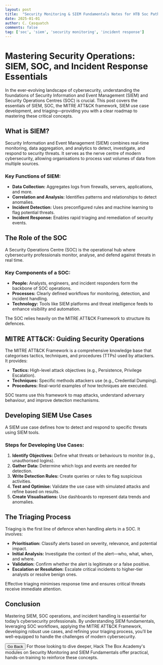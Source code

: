 ```yaml
---
layout: post
title:  "Security Monitoring & SIEM Fundamentals Notes for HTB Soc Path"
date: 2025-01-01
author: C. Casquatch
comments: false
tag: ['soc', 'siem', 'security monitoring', 'incident response']
---
```


# Mastering Security Operations: SIEM, SOC, and Incident Response Essentials

In the ever-evolving landscape of cybersecurity, understanding the foundations of Security Information and Event Management (SIEM) and Security Operations Centres (SOC) is crucial. This post covers the essentials of SIEM, SOC, the MITRE ATT&CK framework, SIEM use case development, and triaging—providing you with a clear roadmap to mastering these critical concepts.

## What is SIEM?

Security Information and Event Management (SIEM) combines real-time monitoring, data aggregation, and analytics to detect, investigate, and respond to security threats. It serves as the nerve centre of modern cybersecurity, allowing organisations to process vast volumes of data from multiple sources.

### Key Functions of SIEM:
- **Data Collection:** Aggregates logs from firewalls, servers, applications, and more.
- **Correlation and Analysis:** Identifies patterns and relationships to detect anomalies.
- **Incident Detection:** Uses preconfigured rules and machine learning to flag potential threats.
- **Incident Response:** Enables rapid triaging and remediation of security events.

## The Role of the SOC

A Security Operations Centre (SOC) is the operational hub where cybersecurity professionals monitor, analyse, and defend against threats in real time.

### Key Components of a SOC:
- **People:** Analysts, engineers, and incident responders form the backbone of SOC operations.
- **Processes:** Clearly defined workflows for monitoring, detection, and incident handling.
- **Technology:** Tools like SIEM platforms and threat intelligence feeds to enhance visibility and automation.

The SOC relies heavily on the MITRE ATT&CK Framework to structure its defences.

## MITRE ATT&CK: Guiding Security Operations

The MITRE ATT&CK Framework is a comprehensive knowledge base that categorises tactics, techniques, and procedures (TTPs) used by attackers. It provides:

- **Tactics:** High-level attack objectives (e.g., Persistence, Privilege Escalation).
- **Techniques:** Specific methods attackers use (e.g., Credential Dumping).
- **Procedures:** Real-world examples of how techniques are executed.

SOC teams use this framework to map attacks, understand adversary behaviour, and improve detection mechanisms.

## Developing SIEM Use Cases

A SIEM use case defines how to detect and respond to specific threats using SIEM tools.

### Steps for Developing Use Cases:
1. **Identify Objectives:** Define what threats or behaviours to monitor (e.g., unauthorised logins).
2. **Gather Data:** Determine which logs and events are needed for detection.
3. **Write Detection Rules:** Create queries or rules to flag suspicious activities.
4. **Test and Optimise:** Validate the use case with simulated attacks and refine based on results.
5. **Create Visualisations:** Use dashboards to represent data trends and anomalies.

## The Triaging Process

Triaging is the first line of defence when handling alerts in a SOC. It involves:

- **Prioritisation:** Classify alerts based on severity, relevance, and potential impact.
- **Initial Analysis:** Investigate the context of the alert—who, what, when, and where.
- **Validation:** Confirm whether the alert is legitimate or a false positive.
- **Escalation or Resolution:** Escalate critical incidents to higher-tier analysts or resolve benign ones.

Effective triaging minimises response time and ensures critical threats receive immediate attention.

## Conclusion

Mastering SIEM, SOC operations, and incident handling is essential for today’s cybersecurity professionals. By understanding SIEM fundamentals, leveraging SOC workflows, applying the MITRE ATT&CK Framework, developing robust use cases, and refining your triaging process, you’ll be well-equipped to handle the challenges of modern cybersecurity.

<button onclick="history.back()">Go Back</button>
For those looking to dive deeper, Hack The Box Academy's modules on Security Monitoring and SIEM Fundamentals offer practical, hands-on training to reinforce these concepts.
